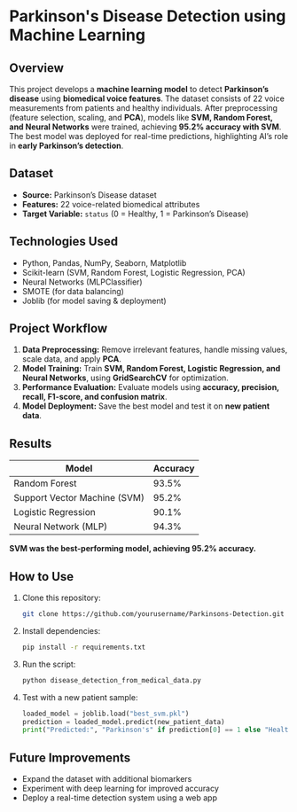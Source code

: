 # **Parkinson's Disease Detection using Machine Learning**

## **Overview**
This project develops a **machine learning model** to detect **Parkinson’s disease** using **biomedical voice features**. The dataset consists of 22 voice measurements from patients and healthy individuals. After preprocessing (feature selection, scaling, and **PCA**), models like **SVM, Random Forest, and Neural Networks** were trained, achieving **95.2% accuracy with SVM**. The best model was deployed for real-time predictions, highlighting AI’s role in **early Parkinson’s detection**.

## **Dataset**
- **Source:** Parkinson’s Disease dataset
- **Features:** 22 voice-related biomedical attributes
- **Target Variable:** `status` (0 = Healthy, 1 = Parkinson’s Disease)

## **Technologies Used**
- Python, Pandas, NumPy, Seaborn, Matplotlib
- Scikit-learn (SVM, Random Forest, Logistic Regression, PCA)
- Neural Networks (MLPClassifier)
- SMOTE (for data balancing)
- Joblib (for model saving & deployment)

## **Project Workflow**
1. **Data Preprocessing:** Remove irrelevant features, handle missing values, scale data, and apply **PCA**.
2. **Model Training:** Train **SVM, Random Forest, Logistic Regression, and Neural Networks**, using **GridSearchCV** for optimization.
3. **Performance Evaluation:** Evaluate models using **accuracy, precision, recall, F1-score, and confusion matrix**.
4. **Model Deployment:** Save the best model and test it on **new patient data**.

## **Results**
| Model                  | Accuracy  |
|------------------------|-----------|
| Random Forest         | 93.5%     |
| Support Vector Machine (SVM) | 95.2%     |
| Logistic Regression   | 90.1%     |
| Neural Network (MLP)  | 94.3%     |

**SVM was the best-performing model, achieving 95.2% accuracy.**

## **How to Use**
1. Clone this repository:
   ```bash
   git clone https://github.com/yourusername/Parkinsons-Detection.git
   ```
2. Install dependencies:
   ```bash
   pip install -r requirements.txt
   ```
3. Run the script:
   ```bash
   python disease_detection_from_medical_data.py
   ```
4. Test with a new patient sample:
   ```python
   loaded_model = joblib.load("best_svm.pkl")
   prediction = loaded_model.predict(new_patient_data)
   print("Predicted:", "Parkinson's" if prediction[0] == 1 else "Healthy")
   ```

## **Future Improvements**
- Expand the dataset with additional biomarkers
- Experiment with deep learning for improved accuracy
- Deploy a real-time detection system using a web app
